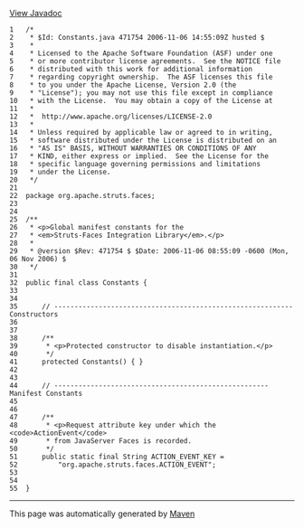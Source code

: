 [View Javadoc](../../../../../apidocs/org/apache/struts/faces/Constants.html.md)


    1   /*
    2    * $Id: Constants.java 471754 2006-11-06 14:55:09Z husted $
    3    *
    4    * Licensed to the Apache Software Foundation (ASF) under one
    5    * or more contributor license agreements.  See the NOTICE file
    6    * distributed with this work for additional information
    7    * regarding copyright ownership.  The ASF licenses this file
    8    * to you under the Apache License, Version 2.0 (the
    9    * "License"); you may not use this file except in compliance
    10   * with the License.  You may obtain a copy of the License at
    11   *
    12   *  http://www.apache.org/licenses/LICENSE-2.0
    13   *
    14   * Unless required by applicable law or agreed to in writing,
    15   * software distributed under the License is distributed on an
    16   * "AS IS" BASIS, WITHOUT WARRANTIES OR CONDITIONS OF ANY
    17   * KIND, either express or implied.  See the License for the
    18   * specific language governing permissions and limitations
    19   * under the License.
    20   */
    21  
    22  package org.apache.struts.faces;
    23  
    24  
    25  /**
    26   * <p>Global manifest constants for the
    27   * <em>Struts-Faces Integration Library</em>.</p>
    28   *
    29   * @version $Rev: 471754 $ $Date: 2006-11-06 08:55:09 -0600 (Mon, 06 Nov 2006) $
    30   */
    31  
    32  public final class Constants {
    33  
    34  
    35      // ----------------------------------------------------------- Constructors
    36  
    37  
    38      /**
    39       * <p>Protected constructor to disable instantiation.</p>
    40       */
    41      protected Constants() { }
    42  
    43  
    44      // ----------------------------------------------------- Manifest Constants
    45  
    46  
    47      /**
    48       * <p>Request attribute key under which the <code>ActionEvent</code>
    49       * from JavaServer Faces is recorded.
    50       */
    51      public static final String ACTION_EVENT_KEY =
    52          "org.apache.struts.faces.ACTION_EVENT";
    53  
    54  
    55  }

------------------------------------------------------------------------

This page was automatically generated by [Maven](http://maven.apache.org/)
